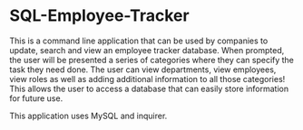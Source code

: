 # SQL-Employee-Tracker
This is a command line application that can be used by companies to update, search and view an employee tracker database. When prompted, the user will be presented a series of categories where they can specify the task they need done. The user can view departments, view employees, view roles as well as adding additional information to all those categories! This allows the user to access a database that can easily store information for future use.

This application uses MySQL and inquirer.